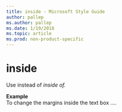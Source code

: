 ```yaml
---
title: inside - Microsoft Style Guide
author: pallep
ms.author: pallep
ms.date: 1/19/2018
ms.topic: article
ms.prod: non-product-specific
---
```


# inside

Use instead of *inside of.*

**Example**  
To change the margins inside the text box ....
